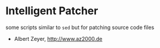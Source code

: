 Intelligent Patcher
===================

some scripts similar to `sed` but for patching source code files

- Albert Zeyer, <http://www.az2000.de>
